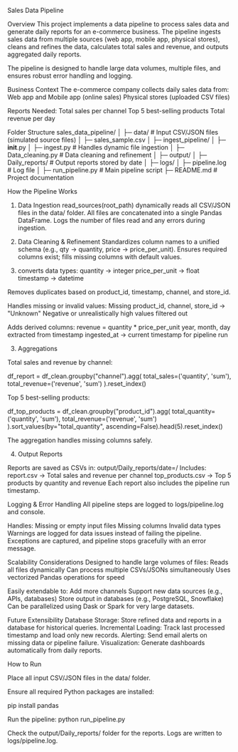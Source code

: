 Sales Data Pipeline

Overview
This project implements a data pipeline to process sales data and generate daily reports for an e-commerce business. The pipeline ingests sales data from multiple sources (web app, mobile app, physical stores), cleans and refines the data, calculates total sales and revenue, and outputs aggregated daily reports.

The pipeline is designed to handle large data volumes, multiple files, and ensures robust error handling and logging.

Business Context
The e-commerce company collects daily sales data from:
Web app and Mobile app (online sales)
Physical stores (uploaded CSV files)

Reports Needed:
Total sales per channel
Top 5 best-selling products
Total revenue per day


Folder Structure
sales_data_pipeline/
│
├─ data/                 # Input CSV/JSON files (simulated source files)
│    ├─ sales_sample.csv
│
├─ ingest_pipeline/
│    ├─ __init__.py
│    ├─ ingest.py         # Handles dynamic file ingestion
│    ├─ Data_cleaning.py  # Data cleaning and refinement
│
├─ output/
│    ├─ Daily_reports/    # Output reports stored by date
│
├─ logs/
│    ├─ pipeline.log      # Log file
│
├─ run_pipeline.py        # Main pipeline script
├─ README.md              # Project documentation



How the Pipeline Works

1. Data Ingestion
read_sources(root_path) dynamically reads all CSV/JSON files in the data/ folder.
All files are concatenated into a single Pandas DataFrame.
Logs the number of files read and any errors during ingestion.

2. Data Cleaning & Refinement
Standardizes column names to a unified schema (e.g., qty → quantity, price → price_per_unit).
Ensures required columns exist; fills missing columns with default values.

3. converts data types:
quantity → integer
price_per_unit → float
timestamp → datetime

Removes duplicates based on product_id, timestamp, channel, and store_id.

Handles missing or invalid values:
Missing product_id, channel, store_id → "Unknown"
Negative or unrealistically high values filtered out

Adds derived columns:
revenue = quantity * price_per_unit
year, month, day extracted from timestamp
ingested_at → current timestamp for pipeline run

3. Aggregations

Total sales and revenue by channel:

df_report = df_clean.groupby("channel").agg(
    total_sales=('quantity', 'sum'),
    total_revenue=('revenue', 'sum')
).reset_index()


Top 5 best-selling products:

df_top_products = df_clean.groupby("product_id").agg(
    total_quantity=('quantity', 'sum'),
    total_revenue=('revenue', 'sum')
).sort_values(by="total_quantity", ascending=False).head(5).reset_index()

The aggregation handles missing columns safely.

4. Output Reports

Reports are saved as CSVs in: output/Daily_reports/date=<YYYY-MM-DD>/
Includes:
report.csv → Total sales and revenue per channel
top_products.csv → Top 5 products by quantity and revenue
Each report also includes the pipeline run timestamp.

Logging & Error Handling
All pipeline steps are logged to logs/pipeline.log and console.

Handles:
Missing or empty input files
Missing columns
Invalid data types
Warnings are logged for data issues instead of failing the pipeline.
Exceptions are captured, and pipeline stops gracefully with an error message.

Scalability Considerations
Designed to handle large volumes of files:
Reads all files dynamically
Can process multiple CSVs/JSONs simultaneously
Uses vectorized Pandas operations for speed

Easily extendable to:
Add more channels
Support new data sources (e.g., APIs, databases)
Store output in databases (e.g., PostgreSQL, Snowflake)
Can be parallelized using Dask or Spark for very large datasets.

Future Extensibility
Database Storage: Store refined data and reports in a database for historical queries.
Incremental Loading: Track last processed timestamp and load only new records.
Alerting: Send email alerts on missing data or pipeline failure.
Visualization: Generate dashboards automatically from daily reports.

How to Run

Place all input CSV/JSON files in the data/ folder.

Ensure all required Python packages are installed:

pip install pandas

Run the pipeline:
python run_pipeline.py


Check the output/Daily_reports/ folder for the reports.
Logs are written to logs/pipeline.log.
